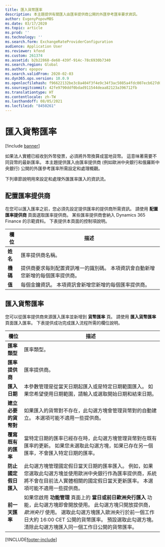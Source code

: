 ```yaml
---
title: 匯入貨幣匯率
description: 本主題提供有關匯入由匯率提供商公開的外匯參考匯率要求資訊。
author: EvgenyPopovMBS
ms.date: 03/17/2020
ms.topic: article
ms.prod: ''
ms.technology: ''
ms.search.form: ExchangeRateProviderConfiguration
audience: Application User
ms.reviewer: kfend
ms.custom: 261374
ms.assetid: b2b22868-de68-439f-914c-78c6930b7340
ms.search.region: Global
ms.author: epopov
ms.search.validFrom: 2020-02-03
ms.dyn365.ops.version: 10.0.9
ms.openlocfilehash: f96622132be3c8a404f3f4e9c34f3ac5085a4fdc007ecb627d06a95d7c80932b
ms.sourcegitcommit: 42fe9790ddf0bdad911544deaa82123a396712fb
ms.translationtype: HT
ms.contentlocale: zh-TW
ms.lasthandoff: 08/05/2021
ms.locfileid: "8450261"
---
```

# <a name="import-currency-exchange-rates"></a>匯入貨幣匯率

[!include [banner](../includes/banner.md)]

如果法人實體已經收到外幣發票，必須將外幣換算成當地貨幣。 這意味著需要不同貨幣的最新匯率。 本主題提供匯入由匯率提供商 (例如歐洲中央銀行和俄羅斯中央銀行) 公開的外匯參考匯率所需設定和處理概觀。

下列章節說明用來設定和處理外匯匯率匯入的資訊流。

## <a name="configure-an-exchange-rate-provider"></a>配置匯率提供商
在您可以匯入匯率之前，您必須先設定提供匯率的提供商所需資訊。 請使用 **配置匯率提供商** 頁面選取匯率提供商。 某些匯率提供商會納入 Dynamics 365 Finance 的示範資料。 下表提供本頁面的控制項說明。

| 欄位 | 描述                   |
|-----------|-----------------------------------|
| **姓名**  | 匯率提供商名稱。                                                                                                                                                                                     |
| **機碼**   | 提供商要求每則配置資訊唯一的識別碼。 本項資訊會自動新增您新增的每個匯率提供商。 |
| **值** | 每個金鑰資訊。 本項資訊會新增您新增的每個匯率提供商。                                                                                         |

## <a name="import-currency-exchange-rates"></a>匯入貨幣匯率
您可以從匯率提供商來源匯入匯率並新增到 **貨幣匯率** 頁。 請使用 **匯入貨幣匯率** 頁面匯入匯率。 下表提供成功完成匯入流程所需的欄位說明。

| 欄位 | 描述                   |
|-----------|-----------------------------------|
| **匯率類型**                 | 匯率類型。                                                                                                                                                                                                                                                                                                                                                      |
| **匯率提供商**             | 匯率提供商。                                                                                                                                                                                                                                                                                                                                                  |
| **匯入日期**                       | 本參數管理是從當天日期起匯入或是特定日期範圍匯入。 如果您希望使用日期範圍，請輸入或選取開始日期和結束日期。                                                                                                                                                                                                                |
| **建立必要的貨幣對**    | 如果匯入的貨幣對不存在，此勾選方塊會管理貨幣對的自動建立。 本選項可能不適用一些提供商。                                                                                                                                                                                               |
| **覆寫既有的匯率**   | 當特定日期的匯率已經存在時，此勾選方塊管理貨幣對在既有匯率的更新。 如果您未選取此勾選方塊，如果已存在另一個匯率，不會匯入特定日期的匯率。                                                                                       |
| **防止國定假日匯入** | 此勾選方塊管理國定假日當天日期的匯率匯入。 例如，如果您選取此勾選方塊並使用歐洲中央銀行作為匯率提供商，系統將不會在目前法人實體相關的國定假日當天更新匯率。 本選項可能不適用一些提供商。 |
| **前一天匯率** | 如果您啟用 **功能管理** 頁面上的 **當日或前日歐洲央行匯入** 功能，此勾選方塊即會開放使用。 此勾選方塊只開放提供商，*歐洲央行* 使用。 選取此勾選方塊匯入歐洲央行於前一個工作日大約 16:00 CET 公開的貨幣匯率。 預設選取此勾選方塊。 清除此勾選方塊匯入同一個工作日公開的貨幣匯率。  |


[!INCLUDE[footer-include](../../includes/footer-banner.md)]